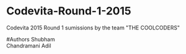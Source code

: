 # Codevita-Round-1-2015
Codevita 2015 Round 1 sumissions by the team "THE COOLCODERS"


#Authors
Shubham <br />
Chandramani Adil
